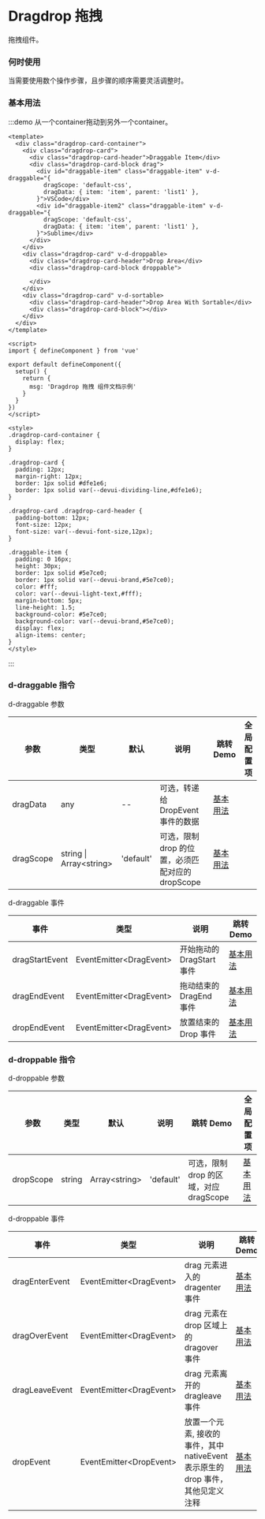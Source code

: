 # Dragdrop 拖拽

拖拽组件。

### 何时使用

当需要使用数个操作步骤，且步骤的顺序需要灵活调整时。

### 基本用法

:::demo 从一个container拖动到另外一个container。

```vue
<template>
  <div class="dragdrop-card-container">
    <div class="dragdrop-card">
      <div class="dragdrop-card-header">Draggable Item</div>
      <div class="dragdrop-card-block drag">
        <div id="draggable-item" class="draggable-item" v-d-draggable="{
          dragScope: 'default-css',
          dragData: { item: 'item', parent: 'list1' },
        }">VSCode</div>
        <div id="draggable-item2" class="draggable-item" v-d-draggable="{
          dragScope: 'default-css',
          dragData: { item: 'item', parent: 'list1' },
        }">Sublime</div>
      </div>
    </div>
    <div class="dragdrop-card" v-d-droppable>
      <div class="dragdrop-card-header">Drop Area</div>
      <div class="dragdrop-card-block droppable">

      </div>
    </div>
    <div class="dragdrop-card" v-d-sortable>
      <div class="dragdrop-card-header">Drop Area With Sortable</div>
      <div class="dragdrop-card-block"></div>
    </div>
  </div>
</template>

<script>
import { defineComponent } from 'vue'

export default defineComponent({
  setup() {
    return {
      msg: 'Dragdrop 拖拽 组件文档示例'
    }
  }
})
</script>

<style>
.dragdrop-card-container {
  display: flex;
}

.dragdrop-card {
  padding: 12px;
  margin-right: 12px;
  border: 1px solid #dfe1e6;
  border: 1px solid var(--devui-dividing-line,#dfe1e6);
}

.dragdrop-card .dragdrop-card-header {
  padding-bottom: 12px;
  font-size: 12px;
  font-size: var(--devui-font-size,12px);
}

.draggable-item {
  padding: 0 16px;
  height: 30px;
  border: 1px solid #5e7ce0;
  border: 1px solid var(--devui-brand,#5e7ce0);
  color: #fff;
  color: var(--devui-light-text,#fff);
  margin-bottom: 5px;
  line-height: 1.5;
  background-color: #5e7ce0;
  background-color: var(--devui-brand,#5e7ce0);
  display: flex;
  align-items: center;
}
</style>
```

:::

### d-draggable 指令

d-draggable 参数

| 参数 | 类型 | 默认 | 说明 | 跳转 Demo | 全局配置项 |
| ---- | ---- | ---- | ---- | --------- | --------- |
|   dragData   |   any   |   --   |   可选，转递给 DropEvent事件的数据   |      [基本用法](#基本用法)     |           |
|   dragScope   |   string \| Array\<string\>   |   'default'   |   可选，限制 drop 的位置，必须匹配对应的 dropScope   |      [基本用法](#基本用法)     |           |

d-draggable 事件

| 事件 | 类型 | 说明 | 跳转 Demo |
| ---- | ---- | ---- | --------- |
|   dragStartEvent   |   EventEmitter\<DragEvent\>   |   开始拖动的 DragStart 事件   |      [基本用法](#基本用法)     |
|   dragEndEvent   |   EventEmitter\<DragEvent\>   |   拖动结束的 DragEnd 事件   |      [基本用法](#基本用法)     |
|   dropEndEvent   |   EventEmitter\<DragEvent\>   |   放置结束的 Drop 事件   |      [基本用法](#基本用法)     |

### d-droppable 指令

d-droppable 参数

| 参数 | 类型 | 默认 | 说明 | 跳转 Demo | 全局配置项 |
| ---- | ---- | ---- | ---- | --------- | --------- |
|   dropScope   |   string | Array\<string\>   |   'default'   |   可选，限制 drop 的区域，对应 dragScope   |     [基本用法](#基本用法)      |           |

d-droppable 事件

| 事件 | 类型 | 说明 | 跳转 Demo |
| ---- | ---- | ---- | --------- |
|   dragEnterEvent   |   EventEmitter\<DragEvent\>   |   drag 元素进入的 dragenter 事件   |     [基本用法](#基本用法)      |
|   dragOverEvent   |   EventEmitter\<DragEvent\>   |   drag 元素在 drop 区域上的 dragover 事件   |     [基本用法](#基本用法)      |
|   dragLeaveEvent   |   EventEmitter\<DragEvent\>   |   drag 元素离开的 dragleave 事件   |     [基本用法](#基本用法)      |
|   dropEvent   |   EventEmitter\<DropEvent\>   |   放置一个元素, 接收的事件，其中 nativeEvent 表示原生的 drop 事件，其他见定义注释   |      [基本用法](#基本用法)     |


